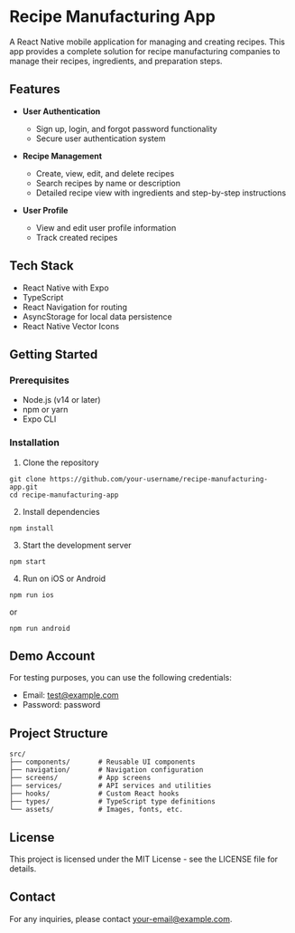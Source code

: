 # Recipe Manufacturing App

A React Native mobile application for managing and creating recipes. This app provides a complete solution for recipe manufacturing companies to manage their recipes, ingredients, and preparation steps.

## Features

- **User Authentication**
  - Sign up, login, and forgot password functionality
  - Secure user authentication system

- **Recipe Management**
  - Create, view, edit, and delete recipes
  - Search recipes by name or description
  - Detailed recipe view with ingredients and step-by-step instructions

- **User Profile**
  - View and edit user profile information
  - Track created recipes

## Tech Stack

- React Native with Expo
- TypeScript
- React Navigation for routing
- AsyncStorage for local data persistence
- React Native Vector Icons

## Getting Started

### Prerequisites

- Node.js (v14 or later)
- npm or yarn
- Expo CLI

### Installation

1. Clone the repository
```
git clone https://github.com/your-username/recipe-manufacturing-app.git
cd recipe-manufacturing-app
```

2. Install dependencies
```
npm install
```

3. Start the development server
```
npm start
```

4. Run on iOS or Android
```
npm run ios
```
or
```
npm run android
```

## Demo Account

For testing purposes, you can use the following credentials:
- Email: test@example.com
- Password: password

## Project Structure

```
src/
├── components/       # Reusable UI components
├── navigation/       # Navigation configuration
├── screens/          # App screens
├── services/         # API services and utilities
├── hooks/            # Custom React hooks
├── types/            # TypeScript type definitions
└── assets/           # Images, fonts, etc.
```

## License

This project is licensed under the MIT License - see the LICENSE file for details.

## Contact

For any inquiries, please contact [your-email@example.com](mailto:your-email@example.com). 